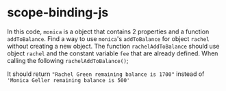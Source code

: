 # scope-binding-js

In this code, `monica` is a object that contains 2 properties and a function `addToBalance`. Find a way to use `monica`'s `addToBalance` for object `rachel` without creating a new object. The function `rachelAddToBalance` should use object `rachel` and the constant variable `fee` that are already defined. When calling the following
`rachelAddToBalance()`;

It should return
`"Rachel Green remaining balance is 1700"`
instead of
`'Monica Geller remaining balance is 500'`
